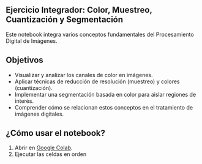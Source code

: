 ## Ejercicio Integrador: Color, Muestreo, Cuantización y Segmentación

Este notebook integra varios conceptos fundamentales del Procesamiento Digital de Imágenes.

## Objetivos

- Visualizar y analizar los canales de color en imágenes.
- Aplicar técnicas de reducción de resolución (muestreo) y colores (cuantización).
- Implementar una segmentación basada en color para aislar regiones de interés.
- Comprender cómo se relacionan estos conceptos en el tratamiento de imágenes digitales.

## ¿Cómo usar el notebook?

1. Abrir en [Google Colab](https://colab.research.google.com/).
2. Ejecutar las celdas en orden



